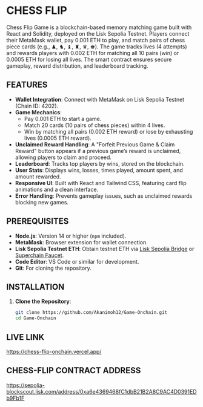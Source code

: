 # CHESS FLIP

Chess Flip Game is a blockchain-based memory matching game built with React and Solidity, deployed on the Lisk Sepolia Testnet. Players connect their MetaMask wallet, pay 0.001 ETH to play, and match pairs of chess piece cards (e.g., ♟, ♞, ♝, ♜, ♛, ♚). The game tracks lives (4 attempts) and rewards players with 0.002 ETH for matching all 10 pairs (win) or 0.0005 ETH for losing all lives. The smart contract ensures secure gameplay, reward distribution, and leaderboard tracking.

## FEATURES

- **Wallet Integration**: Connect with MetaMask on Lisk Sepolia Testnet (Chain ID: 4202).
- **Game Mechanics**:
  - Pay 0.001 ETH to start a game.
  - Match 20 cards (10 pairs of chess pieces) within 4 lives.
  - Win by matching all pairs (0.002 ETH reward) or lose by exhausting lives (0.0005 ETH reward).
- **Unclaimed Reward Handling**: A "Forfeit Previous Game & Claim Reward" button appears if a previous game’s reward is unclaimed, allowing players to claim and proceed.
- **Leaderboard**: Tracks top players by wins, stored on the blockchain.
- **User Stats**: Displays wins, losses, times played, amount spent, and amount rewarded.
- **Responsive UI**: Built with React and Tailwind CSS, featuring card flip animations and a clean interface.
- **Error Handling**: Prevents gameplay issues, such as unclaimed rewards blocking new games.

## PREREQUISITES

- **Node.js**: Version 14 or higher (`npm` included).
- **MetaMask**: Browser extension for wallet connection.
- **Lisk Sepolia Testnet ETH**: Obtain testnet ETH via [Lisk Sepolia Bridge](https://portal.lisk.com) or [Superchain Faucet](https://app.superbridge.app/lisk-sepolia).
- **Code Editor**: VS Code or similar for development.
- **Git**: For cloning the repository.

## INSTALLATION

1. **Clone the Repository**:
   ```bash
   git clone https://github.com/Akanimoh12/Game-Onchain.git
   cd Game-Onchain

## LIVE LINK
https://chess-flip-onchain.vercel.app/

## CHESS-FLIP CONTRACT ADDRESS
https://sepolia-blockscout.lisk.com/address/0xa6e4369468fC1dbB21B2A8C9AC4D0391EDb9Fb1F
